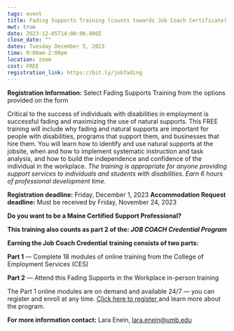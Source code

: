 ```yaml
---
tags: event
title: Fading Supports Training (counts towards Job Coach Certificate)
mwt: true
date: 2023-12-05T14:00:00.000Z
close_date: ""
dates: Tuesday December 5, 2023
time: 9:00am-2:00pm
location: zoom
cost: FREE
registration_link: https://bit.ly/jobfading
---
```

**Registration Information:** Select Fading Supports Training from the options provided on the form[](https://bit.ly/jobfading)

Critical to the success of individuals with disabilities in employment is successful fading and maximizing the use of natural supports. This FREE training will include why fading and natural supports are important for people with disabilities, programs that support them, and businesses that hire them. You will learn how to identify and use natural supports at the jobsite, when and how to implement systematic instruction and task analysis, and how to build the independence and confidence of the individual in the workplace. *The training is appropriate for anyone providing support services to individuals and students with disabilities. Earn 6 hours of professional development time.*

**Registration deadline:**  Friday, December 1, 2023
**Accommodation Request deadline:**  Must be received by Friday, November 24, 2023

**Do you want to be a Maine Certified Support Professional?**

**This training also counts as part 2 of the: *JOB COACH Credential Program***

**Earning the Job Coach Credential** **training consists of two parts:**

**Part 1** — Complete 18 modules of online training from the College of Employment Services (CES)

**Part 2** — Attend this Fading Supports in the Workplace in-person training

The Part 1 online modules are on demand and available 24/7 — you can register and enroll at any time. [Click here to register ](https://www.maineworkingtogether.org/certification/)and learn more about the program.

**For more information contact:** Lara Enein, [lara.enein@umb.edu](mailto:lara.enein@umb.edu)